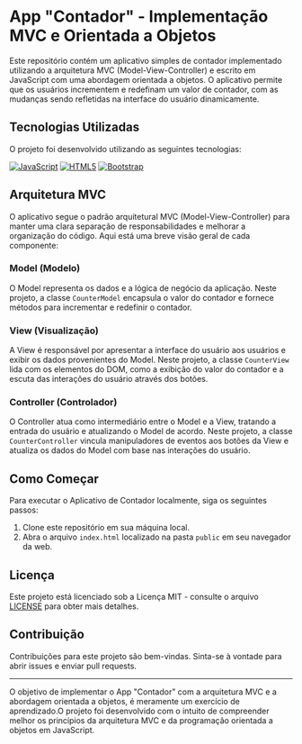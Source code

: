 # App "Contador" - Implementação MVC e Orientada a Objetos

Este repositório contém um aplicativo simples de contador implementado utilizando a arquitetura MVC (Model-View-Controller) e escrito em JavaScript com uma abordagem orientada a objetos. O aplicativo permite que os usuários incrementem e redefinam um valor de contador, com as mudanças sendo refletidas na interface do usuário dinamicamente.

## Tecnologias Utilizadas

O projeto foi desenvolvido utilizando as seguintes tecnologias:

[![JavaScript](https://img.shields.io/badge/-JavaScript-F7DF1E?style=flat&logo=javascript&logoColor=white)](https://www.javascript.com/)
[![HTML5](https://img.shields.io/badge/-HTML5-E34F26?style=flat&logo=html5&logoColor=white)](https://developer.mozilla.org/pt-BR/docs/Web/HTML)
[![Bootstrap](https://img.shields.io/badge/-Bootstrap-7952B3?style=flat&logo=bootstrap&logoColor=white)](https://getbootstrap.com/)

## Arquitetura MVC

O aplicativo segue o padrão arquitetural MVC (Model-View-Controller) para manter uma clara separação de responsabilidades e melhorar a organização do código. Aqui está uma breve visão geral de cada componente:

### Model (Modelo)

O Model representa os dados e a lógica de negócio da aplicação. Neste projeto, a classe `CounterModel` encapsula o valor do contador e fornece métodos para incrementar e redefinir o contador.

### View (Visualização)

A View é responsável por apresentar a interface do usuário aos usuários e exibir os dados provenientes do Model. Neste projeto, a classe `CounterView` lida com os elementos do DOM, como a exibição do valor do contador e a escuta das interações do usuário através dos botões.

### Controller (Controlador)

O Controller atua como intermediário entre o Model e a View, tratando a entrada do usuário e atualizando o Model de acordo. Neste projeto, a classe `CounterController` vincula manipuladores de eventos aos botões da View e atualiza os dados do Model com base nas interações do usuário.

## Como Começar

Para executar o Aplicativo de Contador localmente, siga os seguintes passos:

1. Clone este repositório em sua máquina local.
2. Abra o arquivo `index.html` localizado na pasta `public` em seu navegador da web.

## Licença

Este projeto está licenciado sob a Licença MIT - consulte o arquivo [LICENSE](LICENSE) para obter mais detalhes.

## Contribuição

Contribuições para este projeto são bem-vindas. Sinta-se à vontade para abrir issues e enviar pull requests.

---

O objetivo de implementar o App "Contador" com a arquitetura MVC e a abordagem orientada a objetos, é meramente um exercício de aprendizado.O projeto foi desenvolvido com o intuito de compreender melhor os princípios da arquitetura MVC e da programação orientada a objetos em JavaScript.
